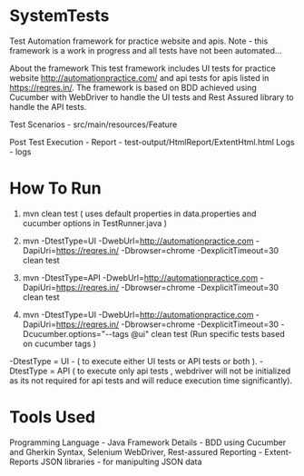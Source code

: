 # SystemTests
Test Automation framework for practice website and apis. 
Note - this framework is a work in progress and all tests have not been automated...

About the framework
This test framework includes UI tests for practice website http://automationpractice.com/ and api tests for apis listed in https://reqres.in/. The framework is based on BDD achieved using Cucumber with WebDriver to handle the UI tests and Rest Assured library to handle the API tests.

Test Scenarios - src/main/resources/Feature

Post Test Execution - 
Report  - test-output/HtmlReport/ExtentHtml.html
Logs - logs

# How To Run
1. mvn clean test ( uses default properties in data.properties and cucumber options in TestRunner.java )

2. mvn -DtestType=UI -DwebUrl=http://automationpractice.com -DapiUri=https://reqres.in/ -Dbrowser=chrome -DexplicitTimeout=30 clean test

3. mvn -DtestType=API -DwebUrl=http://automationpractice.com -DapiUri=https://reqres.in/ -Dbrowser=chrome -DexplicitTimeout=30 clean test

4. mvn -DtestType=UI -DwebUrl=http://automationpractice.com -DapiUri=https://reqres.in/ -Dbrowser=chrome -DexplicitTimeout=30 -Dcucumber.options="--tags @ui" clean test 
(Run specific tests based on cucumber tags )

-DtestType = UI - ( to execute either UI tests or API tests or both ).
-DtestType = API ( to execute only api tests , webdriver will not be initialized as its not required for api tests and will reduce execution time significantly).

# Tools Used
Programming Language - Java
Framework Details - BDD using Cucumber and Gherkin Syntax, Selenium WebDriver, Rest-assured
Reporting - Extent-Reports
JSON libraries - for manipulting JSON data

